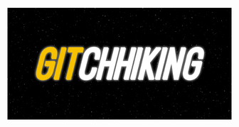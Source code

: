 <p align="center">
  <img src="https://raw.githubusercontent.com/ruimangas/gitchhiking.space/master/app/assets/images/header_mail.png" alt="Gitchhiking logo"/>
</p>
